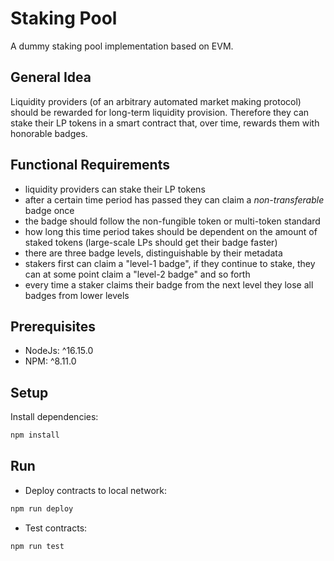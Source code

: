 # Staking Pool

A dummy staking pool implementation based on EVM.

## General Idea

Liquidity providers (of an arbitrary automated market making protocol) should be rewarded for long-term liquidity provision. Therefore they can stake their LP tokens in a smart contract that, over time, rewards them with honorable badges.

## Functional Requirements 

- liquidity providers can stake their LP tokens
- after a certain time period has passed they can claim a *non-transferable* badge once
- the badge should follow the non-fungible token or multi-token standard
- how long this time period takes should be dependent on the amount of staked tokens (large-scale LPs should get their badge faster)
- there are three badge levels, distinguishable by their metadata
- stakers first can claim a "level-1 badge", if they continue to stake, they can at some point claim a "level-2 badge" and so forth
- every time a staker claims their badge from the next level they lose all badges from lower levels

## Prerequisites

- NodeJs: ^16.15.0
- NPM: ^8.11.0

## Setup

Install dependencies:

```sh
npm install
```

## Run

- Deploy contracts to local network:

```sh
npm run deploy
```

- Test contracts:

```sh
npm run test
```
